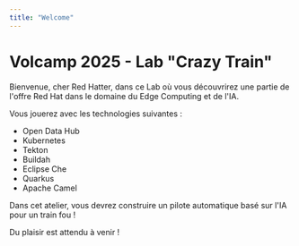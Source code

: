 ```yaml
---
title: "Welcome"
---
```


# Volcamp 2025 - Lab "Crazy Train"

Bienvenue, cher Red Hatter, dans ce Lab où vous découvrirez une partie de l'offre Red Hat dans le domaine du Edge Computing et de l'IA.

Vous jouerez avec les technologies suivantes :

- Open Data Hub
- Kubernetes
- Tekton
- Buildah
- Eclipse Che
- Quarkus
- Apache Camel

Dans cet atelier, vous devrez construire un pilote automatique basé sur l'IA pour un train fou !

Du plaisir est attendu à venir !
